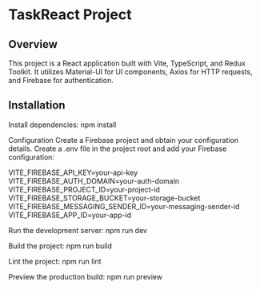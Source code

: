 # TaskReact Project

## Overview

This project is a React application built with Vite, TypeScript, and Redux Toolkit. It utilizes Material-UI for UI components, Axios for HTTP requests, and Firebase for authentication.

## Installation

Install dependencies:
npm install

Configuration
Create a Firebase project and obtain your configuration details.
Create a .env file in the project root and add your Firebase configuration:

VITE_FIREBASE_API_KEY=your-api-key
VITE_FIREBASE_AUTH_DOMAIN=your-auth-domain
VITE_FIREBASE_PROJECT_ID=your-project-id
VITE_FIREBASE_STORAGE_BUCKET=your-storage-bucket
VITE_FIREBASE_MESSAGING_SENDER_ID=your-messaging-sender-id
VITE_FIREBASE_APP_ID=your-app-id

Run the development server:
npm run dev

Build the project:
npm run build

Lint the project:
npm run lint

Preview the production build:
npm run preview
